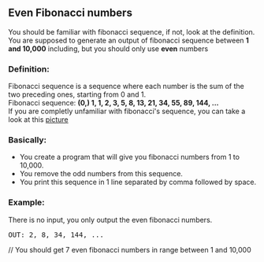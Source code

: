 ## Even Fibonacci numbers
You should be familiar with fibonacci sequence, if not, look at the definition.
You are supposed to generate an output of fibonacci sequence between **1 and 10,000** including, but you should only use **even** numbers
### Definition:
Fibonacci sequence is a sequence where each number is the sum of the two preceding ones, starting from 0 and 1.<br>
Fibonacci sequence: **(0,) 1, 1, 2, 3, 5, 8, 13, 21, 34, 55, 89, 144, ...**<br>
If you are completly unfamiliar with fibonacci's sequence, you can take a look at this [picture](https://en.wikipedia.org/wiki/Fibonacci_number#/media/File:34*21-FibonacciBlocks.png "Fibonacci numbers picture")
### Basically:
* You create a program that will give you fibonacci numbers from 1 to 10,000.
* You remove the odd numbers from this sequence.
* You print this sequence in 1 line separated by comma followed by space.

### Example:
There is no input, you only output the even fibonacci numbers.
<pre>OUT: 2, 8, 34, 144, ...</pre>
// You should get 7 even fibonacci numbers in range between 1 and 10,000
